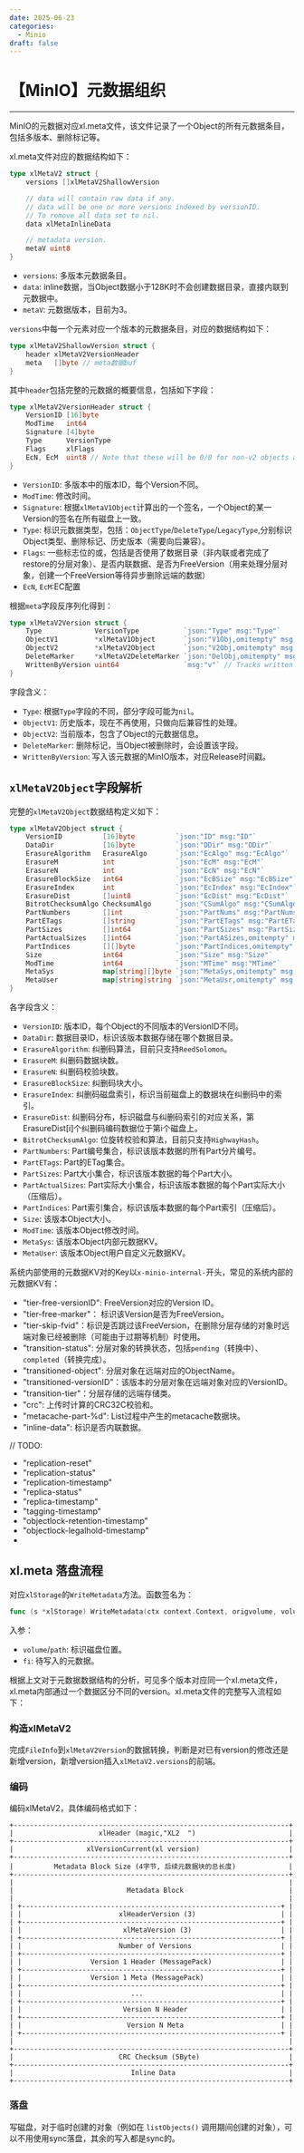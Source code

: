```yaml
---
date: 2025-06-23
categories:
  - Minio
draft: false
---
```


# 【MinIO】元数据组织
---

MinIO的元数据对应xl.meta文件，该文件记录了一个Object的所有元数据条目，包括多版本、删除标记等。

xl.meta文件对应的数据结构如下：

```go
type xlMetaV2 struct {
	versions []xlMetaV2ShallowVersion

	// data will contain raw data if any.
	// data will be one or more versions indexed by versionID.
	// To remove all data set to nil.
	data xlMetaInlineData

	// metadata version.
	metaV uint8
}
```

<!-- more -->

- `versions`: 多版本元数据条目。 
- `data`: inline数据，当Object数据小于128K时不会创建数据目录，直接内联到元数据中。
- `metaV`: 元数据版本，目前为3。

`versions`中每一个元素对应一个版本的元数据条目，对应的数据结构如下：
```go
type xlMetaV2ShallowVersion struct {
	header xlMetaV2VersionHeader
	meta   []byte // meta数据buf
}
```
其中`header`包括完整的元数据的概要信息，包括如下字段：
```go
type xlMetaV2VersionHeader struct {
	VersionID [16]byte
	ModTime   int64
	Signature [4]byte
	Type      VersionType
	Flags     xlFlags
	EcN, EcM  uint8 // Note that these will be 0/0 for non-v2 objects and older xl.meta
}
``` 
- `VersionID`: 多版本中的版本ID，每个Version不同。
- `ModTime`: 修改时间。
- `Signature`: 根据`xlMetaV1Object`计算出的一个签名，一个Object的某一Version的签名在所有磁盘上一致。
- `Type`: 标识元数据类型，包括：`ObjectType`/`DeleteType`/`LegacyType`,分别标识Object类型、删除标记、历史版本（需要向后兼容）。
- `Flags`: 一些标志位的或，包括是否使用了数据目录（非内联或者完成了restore的分层对象）、是否内联数据、是否为FreeVersion（用来处理分层对象，创建一个FreeVersion等待异步删除远端的数据）
- `EcN`, `EcM`:EC配置 

根据`meta`字段反序列化得到：
```go
type xlMetaV2Version struct {
	Type             VersionType           `json:"Type" msg:"Type"`
	ObjectV1         *xlMetaV1Object       `json:"V1Obj,omitempty" msg:"V1Obj,omitempty"`
	ObjectV2         *xlMetaV2Object       `json:"V2Obj,omitempty" msg:"V2Obj,omitempty"`
	DeleteMarker     *xlMetaV2DeleteMarker `json:"DelObj,omitempty" msg:"DelObj,omitempty"`
	WrittenByVersion uint64                `msg:"v"` // Tracks written by MinIO version
}
```
字段含义：

- `Type`: 根据`Type`字段的不同，部分字段可能为`nil`。
- `ObjectV1`: 历史版本，现在不再使用，只做向后兼容性的处理。
- `ObjectV2`: 当前版本，包含了Object的元数据信息。
- `DeleteMarker`: 删除标记，当Object被删除时，会设置该字段。
- `WrittenByVersion`: 写入该元数据的MinIO版本，对应Release时间戳。

## `xlMetaV2Object`字段解析
完整的`xlMetaV2Object`数据结构定义如下：
```go
type xlMetaV2Object struct {
	VersionID          [16]byte          `json:"ID" msg:"ID"`                                    // Version ID
	DataDir            [16]byte          `json:"DDir" msg:"DDir"`                                // Data dir ID
	ErasureAlgorithm   ErasureAlgo       `json:"EcAlgo" msg:"EcAlgo"`                            // Erasure coding algorithm
	ErasureM           int               `json:"EcM" msg:"EcM"`                                  // Erasure data blocks
	ErasureN           int               `json:"EcN" msg:"EcN"`                                  // Erasure parity blocks
	ErasureBlockSize   int64             `json:"EcBSize" msg:"EcBSize"`                          // Erasure block size
	ErasureIndex       int               `json:"EcIndex" msg:"EcIndex"`                          // Erasure disk index
	ErasureDist        []uint8           `json:"EcDist" msg:"EcDist"`                            // Erasure distribution
	BitrotChecksumAlgo ChecksumAlgo      `json:"CSumAlgo" msg:"CSumAlgo"`                        // Bitrot checksum algo
	PartNumbers        []int             `json:"PartNums" msg:"PartNums"`                        // Part Numbers
	PartETags          []string          `json:"PartETags" msg:"PartETags,allownil"`             // Part ETags
	PartSizes          []int64           `json:"PartSizes" msg:"PartSizes"`                      // Part Sizes
	PartActualSizes    []int64           `json:"PartASizes,omitempty" msg:"PartASizes,allownil"` // Part ActualSizes (compression)
	PartIndices        [][]byte          `json:"PartIndices,omitempty" msg:"PartIdx,omitempty"`  // Part Indexes (compression)
	Size               int64             `json:"Size" msg:"Size"`                                // Object version size
	ModTime            int64             `json:"MTime" msg:"MTime"`                              // Object version modified time
	MetaSys            map[string][]byte `json:"MetaSys,omitempty" msg:"MetaSys,allownil"`       // Object version internal metadata
	MetaUser           map[string]string `json:"MetaUsr,omitempty" msg:"MetaUsr,allownil"`       // Object version metadata set by user
}
```
各字段含义：
- `VersionID`: 版本ID，每个Object的不同版本的VersionID不同。
- `DataDir`: 数据目录ID，标识该版本数据存储在哪个数据目录。
- `ErasureAlgorithm`: 纠删码算法，目前只支持`ReedSolomon`。
- `ErasureM`: 纠删码数据块数。
- `ErasureN`: 纠删码校验块数。
- `ErasureBlockSize`: 纠删码块大小。
- `ErasureIndex`: 纠删码磁盘索引，标识当前磁盘上的数据块在纠删码中的索引。
- `ErasureDist`: 纠删码分布，标识磁盘与纠删码索引的对应关系，第ErasureDist[i]个纠删码编码数据位于第i个磁盘上。
- `BitrotChecksumAlgo`: 位旋转校验和算法，目前只支持`HighwayHash`。
- `PartNumbers`: Part编号集合，标识该版本数据的所有Part分片编号。
- `PartETags`: Part的ETag集合。
- `PartSizes`: Part大小集合，标识该版本数据的每个Part大小。
- `PartActualSizes`: Part实际大小集合，标识该版本数据的每个Part实际大小（压缩后）。
- `PartIndices`: Part索引集合，标识该版本数据的每个Part索引（压缩后）。
- `Size`: 该版本Object大小。
- `ModTime`: 该版本Object修改时间。
- `MetaSys`: 该版本Object内部元数据KV。
- `MetaUser`: 该版本Object用户自定义元数据KV。

系统内部使用的元数据KV对的Key以`x-minio-internal-`开头，常见的系统内部的元数据KV有：

- "tier-free-versionID": FreeVersion对应的Version ID。
- "tier-free-marker"： 标识该Version是否为FreeVersion。
- "tier-skip-fvid"：标识是否跳过该FreeVersion，在删除分层存储的对象时远端对象已经被删除（可能由于过期等机制）时使用。
- "transition-status": 分层对象的转换状态，包括`pending`（转换中）、`completed`（转换完成）。
- "transitioned-object": 分层对象在远端对应的ObjectName。
- "transitioned-versionID"：该版本的分层对象在远端对象对应的VersionID。
- "transition-tier"：分层存储的远端存储类。
- "crc": 上传时计算的CRC32C校验和。
- "metacache-part-%d": List过程中产生的metacache数据块。
- "inline-data": 标识是否内联数据。

// TODO: 
- "replication-reset" 
- "replication-status"
- "replication-timestamp"
- "replica-status"
- "replica-timestamp"
- "tagging-timestamp"
- "objectlock-retention-timestamp"
- "objectlock-legalhold-timestamp"
- 

## xl.meta 落盘流程

对应`xlStorage`的`WriteMetadata`方法。函数签名为：

```go
func (s *xlStorage) WriteMetadata(ctx context.Context, origvolume, volume, path string, fi FileInfo) (err error)
```
入参：
- `volume`/`path`: 标识磁盘位置。
- `fi`: 待写入的元数据。

根据上文对于元数据数据结构的分析，可见多个版本对应同一个xl.meta文件，xl.meta内部通过一个数据区分不同的version。xl.meta文件的完整写入流程如下：

### 构造xlMetaV2
完成`FileInfo`到`xlMetaV2Version`的数据转换，判断是对已有version的修改还是新增version，新增version插入`xlMetaV2.versions`的前端。

### 编码
编码xlMetaV2，具体编码格式如下：

```
+--------------------------------------------------------------------+
|                     xlHeader (magic,"XL2  ")                       |
+--------------------------------------------------------------------+
|                  xlVersionCurrent(xl version)                      |
+--------------------------------------------------------------------+
|          Metadata Block Size (4字节, 后续元数据块的总长度)             |
+--------------------------------------------------------------------+
|                                                                    |
|                            Metadata Block                          |
|                                                                    |
| +----------------------------------------------------------------+ |
| |                        xlHeaderVersion (3)                     | |
| +----------------------------------------------------------------+ |
| |                         xlMetaVersion (3)                      | |
| +----------------------------------------------------------------+ |
| |                        Number of Versions                      | |
| +----------------------------------------------------------------+ |
| |                 Version 1 Header (MessagePack)                 | |
| +----------------------------------------------------------------+ |
| |                 Version 1 Meta (MessagePack)                   | |
| +----------------------------------------------------------------+ |
| |                           ...                                  | |
| +----------------------------------------------------------------+ |
| |                         Version N Header                       | |
| +----------------------------------------------------------------+ |
| |                          Version N Meta                        | |
| +----------------------------------------------------------------+ |
|                                                                    |
+--------------------------------------------------------------------+
|                          CRC Checksum (5Byte)                      |
+--------------------------------------------------------------------+
|                             Inline Data                            |
+--------------------------------------------------------------------+
```
### 落盘
写磁盘，对于临时创建的对象（例如在 `listObjects()` 调用期间创建的对象），可以不用使用sync落盘，其余的写入都是sync的。











